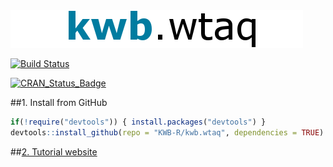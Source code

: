 <img src="kwb_wtaq.png" alt="kwb.wtaq" />
  
[![Build Status](https://travis-ci.org/KWB-R/kwb.wtaq.svg?branch=master)](https://travis-ci.org/KWB-R/kwb.wtaq)

[![CRAN_Status_Badge](http://www.r-pkg.org/badges/version/kwb.wtaq)](http://cran.r-project.org/package=kwb.wtaq)


##1. Install from GitHub 

```r
if(!require("devtools")) { install.packages("devtools") }
devtools::install_github(repo = "KWB-R/kwb.wtaq", dependencies = TRUE)
```

##[2. Tutorial website](http://kwb-r.github.io/kwb.wtaq/)

